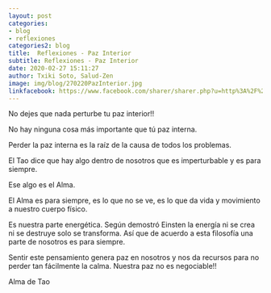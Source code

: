 ```yaml
---
layout: post
categories:
- blog
- reflexiones
categories2: blog
title:  Reflexiones - Paz Interior
subtitle: Reflexiones - Paz Interior
date: 2020-02-27 15:11:27
author: Txiki Soto, Salud-Zen
image: img/blog/270220PazInterior.jpg
linkfacebook: https://www.facebook.com/sharer/sharer.php?u=http%3A%2F%2Fwww.salud-zen.com%2Fblog%2Freflexiones%2F2020%2F02%2F27%2Freflexiones-paz-interior.html&amp;src=sdkpreparse
---
```

No dejes que nada perturbe tu paz interior!!  

No hay ninguna cosa más importante que tú paz interna.   

Perder la paz interna es la raíz de la causa de todos los problemas.  

El Tao dice que hay algo dentro de nosotros que es imperturbable y es para siempre.  

Ese algo es el Alma.  

El Alma es para siempre, es lo que no se ve, es lo que da vida y movimiento a nuestro cuerpo físico.   

Es nuestra parte energética. Según demostró Einsten la energía ni se crea ni se destruye solo se transforma. Así que de acuerdo a esta filosofía una parte de nosotros es para siempre.  

Sentir este pensamiento genera paz en nosotros y nos da recursos para no perder tan fácilmente la calma. Nuestra paz no es negociable!!  

Alma de Tao
